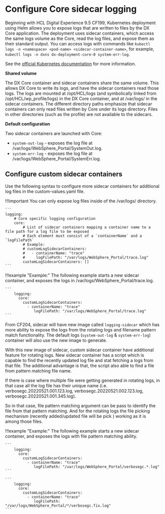 # Configure Core sidecar logging

Beginning with HCL Digital Experience 9.5 CF199, Kubernetes deployment using Helm allows you to expose logs that are written to files by the DX Core application. The deployment uses sidecar containers, which access the same logs volume as the Core, read the log files, and expose them as their standard output. You can access logs with commands like `kubectl logs -n <namespace> <pod-name> <sidecar-container-name>`, for example, `kubectl logs -n dxns dx-deployment-core-0 system-err-log`.

See the [official Kubernetes documentation](https://kubernetes.io/docs/concepts/cluster-administration/logging/#streaming-sidecar-container) for more information.

**Shared volume**

The DX Core container and sidecar containers share the same volume. This allows DX Core to write its logs, and have the sidecar containers read those logs. The logs are mounted at /opt/HCL/logs \(and symbolically linked from /opt/HCL/wp\_profile/logs\) in the DX Core container, and at /var/logs/ in the sidecar containers. The different directory paths emphasize that sidecar containers can only read files written by Core under its logs directory. Files in other directories \(such as the profile\) are not available to the sidecars.

**Default configuration**

Two sidecar containers are launched with Core:

-   `system-out-log` - exposes the log file at /var/logs/WebSphere\_Portal/SystemOut.log.
-   `system-err-log` - exposes the log file at /var/logs/WebSphere\_Portal/SystemErr.log.

## Configure custom sidecar containers

Use the following syntax to configure more sidecar containers for additional log files in the custom-values.yaml file.

!!!important
    You can only expose log files inside of the /var/logs/ directory.

    ```
    logging:
        # Core specific logging configuration
        core:
            # List of sidecar containers mapping a container name to a file path for a log file to be exposed
            # Each element must consist of a `containerName` and a `logFilePath`
            # Example:
            # customLogSidecarContainers:
            #   - containerName: "trace"
            #     logFilePath: "/var/logs/WebSphere_Portal/trace.log"
            customLogSidecarContainers: []
    ```

!!!example "Example:"
    The following example starts a new sidecar container, and exposes the logs in /var/logs/WebSphere\_Portal/trace.log.

    ```
        logging:
          core:
            customLogSidecarContainers:
              - containerName: "trace"
                 logFilePath: "/var/logs/WebSphere_Portal/trace.log"
    ```

From CF204, sidecar will have new image called `logging-sidecar` which has more ability to expose the logs from the rotating logs and filename pattern match functionality. The default logs (`system-out-log` & `system-err-log`) container will also use the new image to generate.

With this new image of sidecar, custom sidecar container have additional feature for rotating logs. New sidecar container has a script which is capable to find the recently updated log file and stat fetching a logs from that file. The additional advantage is that, the script also able to find a file from pattern matching file name.

If there is case where multiple file were getting generated in rotating logs, in that case all the log file has their unique name (i.e. verbosegc.20220521.001.123.log, verbosegc.20220521.002.123.log, verbosegc.20220521.001.345.log).

So in that case, file pattern matching argument can be pass to identify the file from that pattern matching. And for the rotating logs the file picking mechanism (recently added/updated file will be pick ) working as it is among those files.

!!!example "Example:"
    The following example starts a new sidecar container, and exposes the logs with file pattern matching ability.

    ```
        logging:
          core:
            customLogSidecarContainers:
              - containerName: "trace"
                 logFilePath: "/var/logs/WebSphere_Portal/verbosegc.*.log"
    ```

    ```
        logging:
          core:
            customLogSidecarContainers:
              - containerName: "trace"
                 logFilePath: "/var/logs/WebSphere_Portal/*/verbosegc.fix.log"
    ```